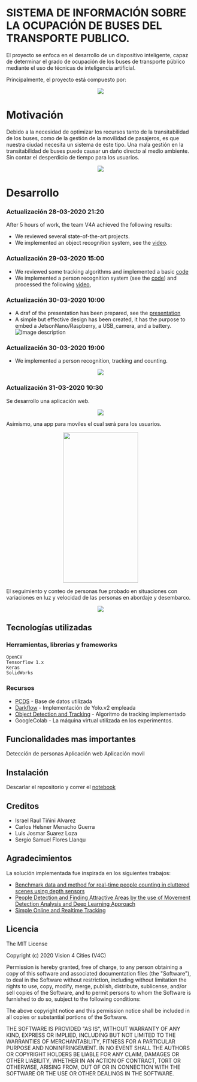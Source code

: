 # **SISTEMA DE INFORMACIÓN SOBRE LA OCUPACIÓN DE BUSES DEL TRANSPORTE PUBLICO.**
El proyecto se enfoca en el desarrollo de un dispositivo inteligente, capaz de determinar el grado de ocupación de los buses de transporte público mediante el uso de técnicas de inteligencia artificial. 

Principalmente, el proyecto está compuesto por:

<p align="center">
  <img src="https://gitlab.com/IsRaTiAl/v4c/-/raw/master/videos/intro.PNG">
</p>

# Motivación
Debido a la necesidad de optimizar los recursos tanto de la transitabilidad de los buses, como de la gestión de la movilidad de pasajeros, es que nuestra ciudad necesita un sistema de este tipo. Una mala gestión en la transitabilidad de buses puede causar un daño directo al medio ambiente. Sin contar el desperdicio de tiempo para los usuarios. 
<p align="center">
  <img src="https://gitlab.com/IsRaTiAl/v4c/-/raw/master/videos/gifs/bus_animation.gif">
</p>

# Desarrollo
### Actualización 28-03-2020 21:20
After 5 hours of work, the team V4A achieved the following results:
- We reviewed several state-of-the-art projects. 
- We implemented an object recognition system, see the [video](https://gitlab.com/IsRaTiAl/v4c/-/blob/master/videos/video_metro.avi).

### Actualización 29-03-2020 15:00
- We reviewed some tracking algorithms and implemented a basic [code](https://gitlab.com/IsRaTiAl/v4c/-/blob/master/videos/tracking.py)
- We implemented a person recognition system (see the [code](https://gitlab.com/IsRaTiAl/v4c/-/blob/master/notebooks/yolo.ipynb)) and processed the following [video](https://gitlab.com/IsRaTiAl/v4c/-/blob/master/videos/video_metro2.avi), 

### Actualización 30-03-2020  10:00
- A draf of the presentation has been prepared, see the [presentation](https://gitlab.com/IsRaTiAl/v4c/-/blob/master/Slides/Sistema_de_informaci%C3%B3n_sobre_la_ocupaci%C3%B3n_de_buses.pdf) 
- A simple but effective design has been created, it has the purpose to embed a JetsonNano/Raspberry, a USB_camera, and a battery. 
![Image description](https://gitlab.com/IsRaTiAl/v4c/-/raw/master/Designs/Design1.jpeg)

### Actualización 30-03-2020 19:00
- We implemented a person recognition, tracking and counting.
<p align="center">
  <img src="https://gitlab.com/IsRaTiAl/v4c/-/raw/master/videos/gifs/track+countv1.gif">
</p>

### Actualización 31-03-2020 10:30
Se desarrollo una aplicación web.
<p align="center"> <img src="https://gitlab.com/IsRaTiAl/v4c/-/raw/master/videos/gifs/app_webv1.gif"></p>
Asimismo, una app para moviles el cual será para los usuarios.
<p align="center">
  <img WIDTH="200" HEIGHT="400" src="https://gitlab.com/IsRaTiAl/v4c/-/raw/master/videos/gifs/app_movilv1.gif">
</p>
El seguimiento y conteo de personas fue probado en situaciones con variaciones en luz y velocidad de las personas en abordaje y desembarco.
<p align="center">
  <img src="https://gitlab.com/IsRaTiAl/v4c/-/raw/master/videos/gifs/track+countv2.gif">
</p>

## Tecnologías utilizadas
### Herramientas, librerias y frameworks
```
OpenCV
Tensorflow 1.x
Keras
SolidWorks
```
### Recursos

* [PCDS](https://freesoft.dev/program/128588362) - Base de datos utilizada
* [Darkflow](https://github.com/thtrieu/darkflow) - Implementación de Yolo.v2 empleada
* [Object Detection and Tracking](https://github.com/yehengchen/Object-Detection-and-Tracking) - Algoritmo de tracking implementado 
* GoogleColab - La máquina virtual utilizada en los experimentos.

## Funcionalidades mas importantes
Detección de personas
Aplicación web
Aplicación movil
## Instalación
Descarlar el repositorio y correr el [notebook](https://gitlab.com/IsRaTiAl/v4c/-/blob/master/notebooks/yolo.ipynb)

## Creditos
* Israel Raul Tiñini Alvarez
* Carlos Helsner Menacho Guerra
* Luis Josmar Suarez Loza 
* Sergio Samuel Flores Llanqu


## Agradecimientos
La solución implementada fue inspirada en los siguientes trabajos: 
* [Benchmark data and method for real-time people counting in cluttered scenes using depth sensors](https://arxiv.org/abs/1804.04339)
* [People Detection and Finding Attractive Areas by the use of Movement Detection Analysis and Deep Learning Approach](https://www.sciencedirect.com/science/article/pii/S1877050919311287)
* [Simple Online and Realtime Tracking](https://arxiv.org/abs/1602.00763)

## Licencia

The MIT License

Copyright (c) 2020 Vision 4 Cities (V4C)

Permission is hereby granted, free of charge, to any person obtaining a copy
of this software and associated documentation files (the "Software"), to deal
in the Software without restriction, including without limitation the rights
to use, copy, modify, merge, publish, distribute, sublicense, and/or sell
copies of the Software, and to permit persons to whom the Software is
furnished to do so, subject to the following conditions:

The above copyright notice and this permission notice shall be included in
all copies or substantial portions of the Software.

THE SOFTWARE IS PROVIDED "AS IS", WITHOUT WARRANTY OF ANY KIND, EXPRESS OR
IMPLIED, INCLUDING BUT NOT LIMITED TO THE WARRANTIES OF MERCHANTABILITY,
FITNESS FOR A PARTICULAR PURPOSE AND NONINFRINGEMENT. IN NO EVENT SHALL THE
AUTHORS OR COPYRIGHT HOLDERS BE LIABLE FOR ANY CLAIM, DAMAGES OR OTHER
LIABILITY, WHETHER IN AN ACTION OF CONTRACT, TORT OR OTHERWISE, ARISING FROM,
OUT OF OR IN CONNECTION WITH THE SOFTWARE OR THE USE OR OTHER DEALINGS IN
THE SOFTWARE.
